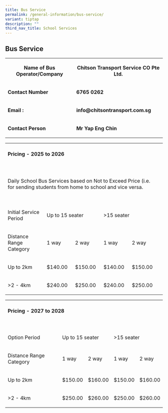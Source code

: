 ```yaml
---
title: Bus Service
permalink: /general-information/bus-service/
variant: tiptap
description: ""
third_nav_title: School Services
---
```

<h2><strong>Bus Service</strong></h2>
<p></p>
<p></p>
<table style="minWidth: 50px">
<colgroup>
<col>
<col>
</colgroup>
<tbody>
<tr>
<th rowspan="1" colspan="1">
<p>Name of Bus Operator/Company</p>
</th>
<th rowspan="1" colspan="1">
<p>Chitson Transport Service CO Pte Ltd.</p>
</th>
</tr>
<tr>
<td rowspan="1" colspan="1">
<p><strong>Contact Number</strong>
</p>
</td>
<td rowspan="1" colspan="1">
<p><strong>6765 0262</strong>
</p>
</td>
</tr>
<tr>
<td rowspan="1" colspan="1">
<p><strong>Email :</strong>
</p>
</td>
<td rowspan="1" colspan="1">
<p><strong>info@chitsontransport.com.sg</strong>
</p>
</td>
</tr>
<tr>
<td rowspan="1" colspan="1">
<p><strong>Contact Person</strong>
</p>
</td>
<td rowspan="1" colspan="1">
<p><strong>Mr Yap Eng Chin</strong>
</p>
</td>
</tr>
</tbody>
</table>
<p></p>
<table style="minWidth: 150px">
<colgroup>
<col>
<col>
<col>
<col>
<col>
<col>
</colgroup>
<tbody>
<tr>
<td rowspan="1" colspan="3">
<h4><strong>Pricing - 2025 to 2026</strong></h4>
</td>
<td rowspan="1" colspan="1">
<p></p>
</td>
<td rowspan="1" colspan="1">
<p></p>
</td>
<td rowspan="1" colspan="1">
<p></p>
</td>
</tr>
<tr>
<td rowspan="1" colspan="1">
<p></p>
</td>
<td rowspan="1" colspan="1">
<p></p>
</td>
<td rowspan="1" colspan="1">
<p></p>
</td>
<td rowspan="1" colspan="1">
<p></p>
</td>
<td rowspan="1" colspan="1">
<p></p>
</td>
<td rowspan="1" colspan="1">
<p></p>
</td>
</tr>
<tr>
<td rowspan="1" colspan="5">
<p>Daily School Bus Services based on Not to Exceed Price (i.e. for sending
students from home to school and vice versa.</p>
</td>
<td rowspan="1" colspan="1">
<p></p>
</td>
</tr>
<tr>
<td rowspan="1" colspan="1">
<p></p>
</td>
<td rowspan="1" colspan="1">
<p></p>
</td>
<td rowspan="1" colspan="1">
<p></p>
</td>
<td rowspan="1" colspan="1">
<p></p>
</td>
<td rowspan="1" colspan="1">
<p></p>
</td>
<td rowspan="1" colspan="1">
<p></p>
</td>
</tr>
<tr>
<td rowspan="1" colspan="1">
<p>Initial Service Period</p>
</td>
<td rowspan="1" colspan="2">
<p>Up to 15 seater</p>
</td>
<td rowspan="1" colspan="2">
<p>&gt;15 seater</p>
</td>
<td rowspan="1" colspan="1">
<p></p>
</td>
</tr>
<tr>
<td rowspan="2" colspan="1">
<p>Distance Range Category</p>
</td>
<td rowspan="2" colspan="1">
<p>1 way</p>
</td>
<td rowspan="2" colspan="1">
<p>2 way&nbsp;</p>
</td>
<td rowspan="2" colspan="1">
<p>1 way</p>
</td>
<td rowspan="2" colspan="1">
<p>2 way&nbsp;</p>
</td>
<td rowspan="1" colspan="1">
<p></p>
</td>
</tr>
<tr>
<td rowspan="1" colspan="1">
<p></p>
</td>
</tr>
<tr>
<td rowspan="1" colspan="1">
<p>Up to 2km</p>
</td>
<td rowspan="1" colspan="1">
<p>$140.00</p>
</td>
<td rowspan="1" colspan="1">
<p>$150.00</p>
</td>
<td rowspan="1" colspan="1">
<p>$140.00</p>
</td>
<td rowspan="1" colspan="1">
<p>$150.00</p>
</td>
<td rowspan="1" colspan="1">
<p></p>
</td>
</tr>
<tr>
<td rowspan="1" colspan="1">
<p>&gt;2 - 4km</p>
</td>
<td rowspan="1" colspan="1">
<p>$240.00</p>
</td>
<td rowspan="1" colspan="1">
<p>$250.00</p>
</td>
<td rowspan="1" colspan="1">
<p>$240.00</p>
</td>
<td rowspan="1" colspan="1">
<p>$250.00</p>
</td>
<td rowspan="1" colspan="1">
<p></p>
</td>
</tr>
</tbody>
</table>
<table style="minWidth: 125px">
<colgroup>
<col>
<col>
<col>
<col>
<col>
</colgroup>
<tbody>
<tr>
<td rowspan="1" colspan="3">
<h4><strong>Pricing - 2027 to 2028</strong></h4>
</td>
<td rowspan="1" colspan="1">
<p></p>
</td>
<td rowspan="1" colspan="1">
<p></p>
</td>
</tr>
<tr>
<td rowspan="1" colspan="1">
<p></p>
</td>
<td rowspan="1" colspan="1">
<p></p>
</td>
<td rowspan="1" colspan="1">
<p></p>
</td>
<td rowspan="1" colspan="1">
<p></p>
</td>
<td rowspan="1" colspan="1">
<p></p>
</td>
</tr>
<tr>
<td rowspan="1" colspan="1">
<p>Option Period</p>
</td>
<td rowspan="1" colspan="2">
<p>Up to 15 seater</p>
</td>
<td rowspan="1" colspan="2">
<p>&gt;15 seater</p>
</td>
</tr>
<tr>
<td rowspan="2" colspan="1">
<p>Distance Range Category</p>
</td>
<td rowspan="2" colspan="1">
<p>1 way</p>
</td>
<td rowspan="2" colspan="1">
<p>2 way&nbsp;</p>
</td>
<td rowspan="2" colspan="1">
<p>1 way</p>
</td>
<td rowspan="2" colspan="1">
<p>2 way&nbsp;</p>
</td>
</tr>
<tr></tr>
<tr>
<td rowspan="1" colspan="1">
<p>Up to 2km</p>
</td>
<td rowspan="1" colspan="1">
<p>$150.00</p>
</td>
<td rowspan="1" colspan="1">
<p>$160.00</p>
</td>
<td rowspan="1" colspan="1">
<p>$150.00</p>
</td>
<td rowspan="1" colspan="1">
<p>$160.00</p>
</td>
</tr>
<tr>
<td rowspan="1" colspan="1">
<p>&gt;2 - 4km</p>
</td>
<td rowspan="1" colspan="1">
<p>$250.00</p>
</td>
<td rowspan="1" colspan="1">
<p>$260.00</p>
</td>
<td rowspan="1" colspan="1">
<p>$250.00</p>
</td>
<td rowspan="1" colspan="1">
<p>$260.00</p>
</td>
</tr>
</tbody>
</table>
<p></p>
